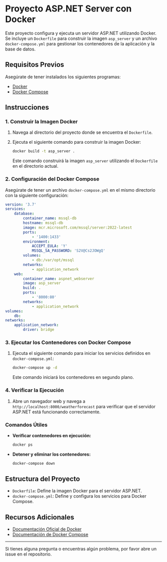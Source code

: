 # Proyecto ASP.NET Server con Docker

Este proyecto configura y ejecuta un servidor ASP.NET utilizando Docker. Se incluye un `Dockerfile` para construir la imagen `asp_server` y un archivo `docker-compose.yml` para gestionar los contenedores de la aplicación y la base de datos.

## Requisitos Previos

Asegúrate de tener instalados los siguientes programas:

-   [Docker](https://www.docker.com/get-started)
-   [Docker Compose](https://docs.docker.com/compose/install/)

## Instrucciones

### 1. Construir la Imagen Docker

1. Navega al directorio del proyecto donde se encuentra el `Dockerfile`.
2. Ejecuta el siguiente comando para construir la imagen Docker:

    ```sh
    docker build -t asp_server .
    ```

    Este comando construirá la imagen `asp_server` utilizando el `Dockerfile` en el directorio actual.

### 2. Configuración del Docker Compose

Asegúrate de tener un archivo `docker-compose.yml` en el mismo directorio con la siguiente configuración:

```yaml
version: '3.7'
services:
    database:
        container_name: mssql-db
        hostname: mssql-db
        image: mcr.microsoft.com/mssql/server:2022-latest
        ports:
            - '1400:1433'
        environment:
            ACCEPT_EULA: 'Y'
            MSSQL_SA_PASSWORD: 'S2V@Cs2JOWgQ'
        volumes:
            - db:/var/opt/mssql
        networks:
            - application_network
    web:
        container_name: aspnet_webserver
        image: asp_server
        build: .
        ports:
            - '8000:80'
        networks:
            - application_network
volumes:
    db:
networks:
    application_network:
        driver: bridge
```

### 3. Ejecutar los Contenedores con Docker Compose

1. Ejecuta el siguiente comando para iniciar los servicios definidos en `docker-compose.yml`:

    ```sh
    docker-compose up -d
    ```

    Este comando iniciará los contenedores en segundo plano.

### 4. Verificar la Ejecución

1. Abre un navegador web y navega a `http://localhost:8000/weatherforecast` para verificar que el servidor ASP.NET está funcionando correctamente.

### Comandos Útiles

-   **Verificar contenedores en ejecución:**

    ```sh
    docker ps
    ```

-   **Detener y eliminar los contenedores:**

    ```sh
    docker-compose down
    ```

## Estructura del Proyecto

-   `Dockerfile`: Define la imagen Docker para el servidor ASP.NET.
-   `docker-compose.yml`: Define y configura los servicios para Docker Compose.

## Recursos Adicionales

-   [Documentación Oficial de Docker](https://docs.docker.com/)
-   [Documentación de Docker Compose](https://docs.docker.com/compose/)

---

Si tienes alguna pregunta o encuentras algún problema, por favor abre un issue en el repositorio.
